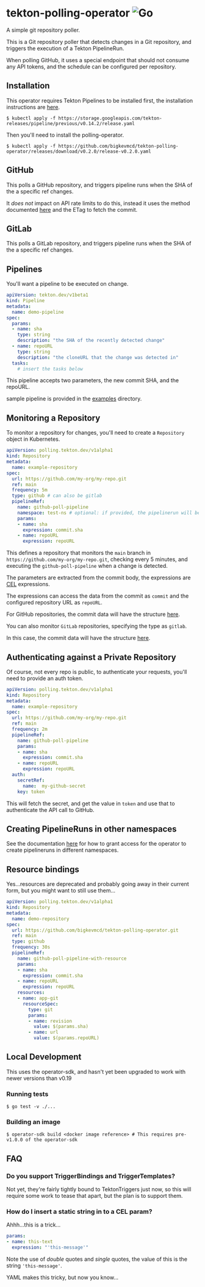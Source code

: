 # tekton-polling-operator ![Go](https://github.com/bigkevmcd/tekton-polling-operator/workflows/Go/badge.svg)

A simple git repository poller.

This is a Git repository poller that detects changes in a Git repository, and triggers the execution of a Tekton PipelineRun.

When polling GitHub, it uses a special endpoint that should not consume any API tokens, and the schedule can be configured per repository.

## Installation

This operator requires Tekton Pipelines to be installed first, the installation
instructions are [here](https://github.com/tektoncd/pipeline/blob/master/docs/install.md).

```shell
$ kubectl apply -f https://storage.googleapis.com/tekton-releases/pipeline/previous/v0.14.2/release.yaml
```

Then you'll need to install the polling-operator.

```shell
$ kubectl apply -f https://github.com/bigkevmcd/tekton-polling-operator/releases/download/v0.2.0/release-v0.2.0.yaml
```

## GitHub

This polls a GitHub repository, and triggers pipeline runs when the SHA of the
a specific ref changes.

It _does not_ impact on API rate limits to do this, instead it uses the method documented
[here](https://developer.github.com/changes/2016-02-24-commit-reference-sha-api/)
and the ETag to fetch the commit.

## GitLab

This polls a GitLab repository, and triggers pipeline runs when the SHA of the
a specific ref changes.

## Pipelines

You'll want a pipeline to be executed on change.

```yaml
apiVersion: tekton.dev/v1beta1
kind: Pipeline
metadata:
  name: demo-pipeline
spec:
  params:
  - name: sha
    type: string
    description: "the SHA of the recently detected change"
  - name: repoURL
    type: string
    description: "the cloneURL that the change was detected in"
  tasks:
    # insert the tasks below
```

This pipeline accepts two parameters, the new commit SHA, and the repoURL.

 sample pipeline is provided in the [examples](./examples) directory.

## Monitoring a Repository

To monitor a repository for changes, you'll need to create a `Repository` object
in Kubernetes.

```yaml
apiVersion: polling.tekton.dev/v1alpha1
kind: Repository
metadata:
  name: example-repository
spec:
  url: https://github.com/my-org/my-repo.git
  ref: main
  frequency: 5m
  type: github # can also be gitlab
  pipelineRef:
    name: github-poll-pipeline
    namespace: test-ns # optional: if provided, the pipelinerun will be created in this namespace to reference the pipeline.
    params:
    - name: sha
      expression: commit.sha
    - name: repoURL
      expression: repoURL
```

This defines a repository that monitors the `main` branch in
`https://github.com/my-org/my-repo.git`, checking every 5 minutes, and executing
the `github-poll-pipeline` when a change is detected.

The parameters are extracted from the commit body, the expressions are
[CEL](https://github.com/google/cel-go) expressions.

The expressions can access the data from the commit as `commit` and the
configured repository URL as `repoURL`.

For GitHub repositories, the commit data will have the structure [here](https://developer.github.com/v3/repos/commits/#get-a-commit).

You can also monitor `GitLab` repositories, specifying the type as `gitlab`.

In this case, the commit data will have the structure [here](https://docs.gitlab.com/ee/api/commits.html#list-repository-commits).

## Authenticating against a Private Repository

Of course, not every repo is public, to authenticate your requests, you'll
need to provide an auth token.

```yaml
apiVersion: polling.tekton.dev/v1alpha1
kind: Repository
metadata:
  name: example-repository
spec:
  url: https://github.com/my-org/my-repo.git
  ref: main
  frequency: 2m
  pipelineRef:
    name: github-poll-pipeline
    params:
    - name: sha
      expression: commit.sha
    - name: repoURL
      expression: repoURL
  auth:
    secretRef:
      name:  my-github-secret
    key: token
```

This will fetch the secret, and get the value in `token` and use that to
authenticate the API call to GitHub.

## Creating PipelineRuns in other namespaces

See the documentation [here](docs/configuring_security.md) for how to grant
access for the operator to create pipelineruns in different namespaces.

## Resource bindings

Yes...resources are deprecated and probably going away in their current form,
but you might want to still use them...

```yaml
apiVersion: polling.tekton.dev/v1alpha1
kind: Repository
metadata:
  name: demo-repository
spec:
  url: https://github.com/bigkevmcd/tekton-polling-operator.git
  ref: main
  type: github
  frequency: 30s
  pipelineRef:
    name: github-poll-pipeline-with-resource
    params:
    - name: sha
      expression: commit.sha
    - name: repoURL
      expression: repoURL
    resources:
    - name: app-git
      resourceSpec:
        type: git
        params:
        - name: revision
          value: $(params.sha)
        - name: url
          value: $(params.repoURL)
```

## Local Development

This uses the operator-sdk, and hasn't yet been upgraded to work with newer
versions than v0.19

### Running tests

```shell
$ go test -v ./...
```

### Building an image

```shell
$ operator-sdk build <docker image reference> # This requires pre-v1.0.0 of the operator-sdk
```

## FAQ

### Do you support TriggerBindings and TriggerTemplates?

Not yet, they're fairly tightly bound to TektonTriggers just now, so this will
require some work to tease that apart, but the plan is to support them.

### How do I insert a static string in to a CEL param?

Ahhh...this is a trick...

```yaml
params:
- name: this-text
  expression: "'this-message'"
```

Note the use of _double_ quotes and _single_ quotes, the value of this is the
string `'this-message'`.

YAML makes this tricky, but now you know...

